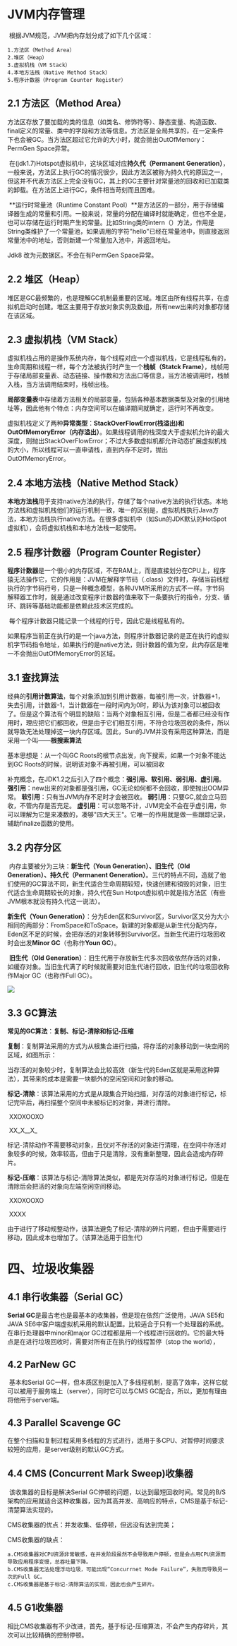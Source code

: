 # JVM内存管理

​    根据JVM规范，JVM把内存划分成了如下几个区域：

```
1.方法区（Method Area）
2.堆区（Heap）
3.虚拟机栈（VM Stack）
4.本地方法栈（Native Method Stack）
5.程序计数器（Program Counter Register）
```

## 2.1 方法区（Method Area）

​    方法区存放了要加载的类的信息（如类名、修饰符等）、静态变量、构造函数、final定义的常量、类中的字段和方法等信息。方法区是全局共享的，在一定条件下也会被GC。当方法区超过它允许的大小时，就会抛出OutOfMemory：PermGen Space异常。

​    在(jdk1.7)Hotspot虚拟机中，这块区域对应**持久代（Permanent Generation）**，一般来说，方法区上执行GC的情况很少，因此方法区被称为持久代的原因之一，但这并不代表方法区上完全没有GC，其上的GC主要针对常量池的回收和已加载类的卸载。在方法区上进行GC，条件相当苛刻而且困难。

​    **运行时常量池（Runtime Constant Pool）**是方法区的一部分，用于存储编译器生成的常量和引用。一般来说，常量的分配在编译时就能确定，但也不全是，也可以存储在运行时期产生的常量。比如String类的intern（）方法，作用是String类维护了一个常量池，如果调用的字符"hello"已经在常量池中，则直接返回常量池中的地址，否则新建一个常量加入池中，并返回地址。

Jdk8 改为元数据区。不会在有PermGen Space异常。

## 2.2 堆区（Heap）

​    堆区是GC最频繁的，也是理解GC机制最重要的区域。堆区由所有线程共享，在虚拟机启动时创建。堆区主要用于存放对象实例及数组，所有new出来的对象都存储在该区域。

## 2.3 虚拟机栈（VM Stack）

​    虚拟机栈占用的是操作系统内存，每个线程对应一个虚拟机栈，它是线程私有的，生命周期和线程一样，每个方法被执行时产生一个**栈帧（Statck Frame）**，栈帧用于存储局部变量表、动态链接、操作数和方法出口等信息，当方法被调用时，栈帧入栈，当方法调用结束时，栈帧出栈。

​    **局部变量表**中存储着方法相关的局部变量，包括各种基本数据类型及对象的引用地址等，因此他有个特点：内存空间可以在编译期间就确定，运行时不再改变。

​    虚拟机栈定义了两种**异常类型**：**StackOverFlowError(栈溢出)和OutOfMemoryError（内存溢出）**。如果线程调用的栈深度大于虚拟机允许的最大深度，则抛出StackOverFlowError；不过大多数虚拟机都允许动态扩展虚拟机栈的大小，所以线程可以一直申请栈，直到内存不足时，抛出OutOfMemoryError。

## 2.4 本地方法栈（Native Method Stack）

​    **本地方法栈**用于支持native方法的执行，存储了每个native方法的执行状态。本地方法栈和虚拟机栈他们的运行机制一致，唯一的区别是，虚拟机栈执行Java方法，本地方法栈执行native方法。在很多虚拟机中（如Sun的JDK默认的HotSpot虚拟机），会将虚拟机栈和本地方法栈一起使用。

## 2.5 程序计数器（Program Counter Register）

​    **程序计数器**是一个很小的内存区域，不在RAM上，而是直接划分在CPU上，程序猿无法操作它，它的作用是：JVM在解释字节码（.class）文件时，存储当前线程执行的字节码行号，只是一种概念模型，各种JVM所采用的方式不一样。字节码解释器工作时，就是通过改变程序计数器的值来取下一条要执行的指令，分支、循环、跳转等基础功能都是依赖此技术区完成的。

​    每个程序计数器只能记录一个线程的行号，因此它是线程私有的。

​    如果程序当前正在执行的是一个java方法，则程序计数器记录的是正在执行的虚拟机字节码指令地址，如果执行的是native方法，则计数器的值为空，此内存区是唯一不会抛出OutOfMemoryError的区域。

## 3.1 查找算法

​    经典的**引用计数算法**，每个对象添加到引用计数器，每被引用一次，计数器+1，失去引用，计数器-1，当计数器在一段时间内为0时，即认为该对象可以被回收了。但是这个算法有个明显的缺陷：当两个对象相互引用，但是二者都已经没有作用时，理应把它们都回收，但是由于它们相互引用，不符合垃圾回收的条件，所以就导致无法处理掉这一块内存区域。因此，Sun的JVM并没有采用这种算法，而是采用一个叫——**根搜索算法**

基本思想是：从一个叫GC Roots的根节点出发，向下搜索，如果一个对象不能达到GC Roots的时候，说明该对象不再被引用，可以被回收

 补充概念，在JDK1.2之后引入了四个概念：**强引用、软引用、弱引用、虚引用**。
    **强引用**：new出来的对象都是强引用，GC无论如何都不会回收，即使抛出OOM异常。
    **软引用**：只有当JVM内存不足时才会被回收。
    **弱引用**：只要GC,就会立马回收，不管内存是否充足。
    **虚引用**：可以忽略不计，JVM完全不会在乎虚引用，你可以理解为它是来凑数的，凑够"四大天王"。它唯一的作用就是做一些跟踪记录，辅助finalize函数的使用。

## 3.2 内存分区

​    内存主要被分为三块：**新生代（Youn Generation）、旧生代（Old Generation）、持久代（Permanent Generation）**。三代的特点不同，造就了他们使用的GC算法不同，新生代适合生命周期较短，快速创建和销毁的对象，旧生代适合生命周期较长的对象，持久代在Sun Hotpot虚拟机中就是指方法区（有些JVM根本就没有持久代这一说法）。

 **新生代（Youn Generation）**：分为Eden区和Survivor区，Survivor区又分为大小相同的两部分：FromSpace和ToSpace。新建的对象都是从新生代分配内存，Eden区不足的时候，会把存活的对象转移到Survivor区。当新生代进行垃圾回收时会出发**Minor GC**（也称作**Youn GC**）。

​    **旧生代（Old Generation）**：旧生代用于存放新生代多次回收依然存活的对象，如缓存对象。当旧生代满了的时候就需要对旧生代进行回收，旧生代的垃圾回收称作Major GC（也称作Full GC）。

![](https://static001.infoq.cn/resource/image/d4/34/d4e6583cd0ecfa60622526e7a4f13634.png)

## 3.3 GC算法

​    **常见的GC算法**：**复制、标记-清除和标记-压缩**

​    **复制**：复制算法采用的方式为从根集合进行扫描，将存活的对象移动到一块空闲的区域，如图所示：

当存活的对象较少时，复制算法会比较高效（新生代的Eden区就是采用这种算法），其带来的成本是需要一块额外的空闲空间和对象的移动。

  **标记-清除**：该算法采用的方式是从跟集合开始扫描，对存活的对象进行标记，标记完毕后，再扫描整个空间中未被标记的对象，并进行清除。

​			XXOXOOXO

​			XX_X__X_

标记-清除动作不需要移动对象，且仅对不存活的对象进行清理，在空间中存活对象较多的时候，效率较高，但由于只是清除，没有重新整理，因此会造成内存碎片。

 **标记-压缩**：该算法与标记-清除算法类似，都是先对存活的对象进行标记，但是在清除后会把活的对象向左端空闲空间移动。

​			XXOXOOXO

​			XXXX

由于进行了移动规整动作，该算法避免了标记-清除的碎片问题，但由于需要进行移动，因此成本也增加了。（该算法适用于旧生代）

# 四、垃圾收集器

## 4.1 串行收集器（Serial GC）

 **Serial GC**是最古老也是最基本的收集器，但是现在依然广泛使用，JAVA SE5和JAVA SE6中客户端虚拟机采用的默认配置。比较适合于只有一个处理器的系统。在串行处理器中minor和major GC过程都是用一个线程进行回收的。它的最大特点是在进行垃圾回收时，需要对所有正在执行的线程暂停（stop the world），

## 4.2 ParNew GC

​    基本和Serial GC一样，但本质区别是加入了多线程机制，提高了效率，这样它就可以被用于服务端上（server），同时它可以与CMS GC配合，所以，更加有理由将他用于server端。

## 4.3 Parallel Scavenge GC

​    在整个扫描和复制过程采用多线程的方式进行，适用于多CPU、对暂停时间要求较短的应用，是server级别的默认GC方式。

## 4.4 CMS (Concurrent Mark Sweep)收集器

​    该收集器的目标是解决Serial  GC停顿的问题，以达到最短回收时间。常见的B/S架构的应用就适合这种收集器，因为其高并发、高响应的特点，CMS是基于标记-清楚算法实现的。

CMS收集器的优点：并发收集、低停顿，但远没有达到完美；

CMS收集器的缺点：

```
a.CMS收集器对CPU资源非常敏感，在并发阶段虽然不会导致用户停顿，但是会占用CPU资源而导致应用程序变慢，总吞吐量下降。
b.CMS收集器无法处理浮动垃圾，可能出现“Concurrnet Mode Failure”，失败而导致另一次的Full GC。
c.CMS收集器是基于标记-清除算法的实现，因此也会产生碎片。
```

## 4.5 G1收集器

​    相比CMS收集器有不少改进，首先，基于标记-压缩算法，不会产生内存碎片，其次可以比较精确的控制停顿。


